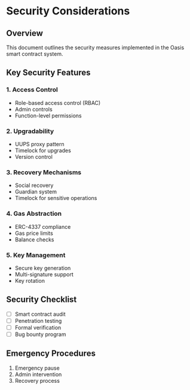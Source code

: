 # Security Considerations

## Overview
This document outlines the security measures implemented in the Oasis smart contract system.

## Key Security Features

### 1. Access Control
- Role-based access control (RBAC)
- Admin controls
- Function-level permissions

### 2. Upgradability
- UUPS proxy pattern
- Timelock for upgrades
- Version control

### 3. Recovery Mechanisms
- Social recovery
- Guardian system
- Timelock for sensitive operations

### 4. Gas Abstraction
- ERC-4337 compliance
- Gas price limits
- Balance checks

### 5. Key Management
- Secure key generation
- Multi-signature support
- Key rotation

## Security Checklist
- [ ] Smart contract audit
- [ ] Penetration testing
- [ ] Formal verification
- [ ] Bug bounty program

## Emergency Procedures
1. Emergency pause
2. Admin intervention
3. Recovery process 